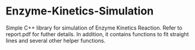# Enzyme-Kinetics-Simulation

Simple C++ library for simulation of Enzyme Kinetics Reaction. Refer to report.pdf for futher details.
In addition, it contains functions to fit straight lines and several other helper functions.

